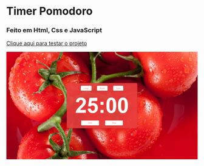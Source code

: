 # Timer Pomodoro 
### Feito em Html, Css e JavaScript
<a href="https://vinicius-rodriguess.github.io/Pomodoro/">Clique aqui para testar o projeto</a>
<p></p>
<img src="./src/img/pomodoro.png"/>
